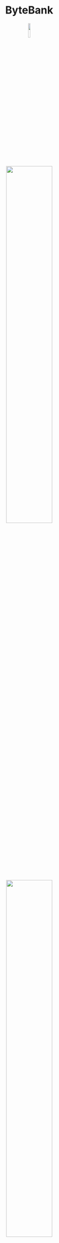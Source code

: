 <div align=center>
  <h1>ByteBank</h1>
  <img src="https://cdn.jsdelivr.net/gh/devicons/devicon/icons/angularjs/angularjs-original.svg" width="10%"/>
</div>

<div align="center">
  <img src="https://user-images.githubusercontent.com/52469840/198910995-1bd1c258-dd11-4387-b207-94f00bd29a5d.png" alt="" width="50%">
  <img src="https://i.imgur.com/WVdLA2O.png](https://i.imgur.com/VbvjV9i.png)" alt="" width="50%">
</div>

<h2>
   Technologies:
</h2>

<div align=left>
  <img src="https://img.shields.io/badge/HTML-239120?style=for-the-badge&logo=html5&logoColor=white" alt="HTML"> 
  <img src="https://img.shields.io/badge/CSS-239120?&style=for-the-badge&logo=css3&logoColor=white" alt="CSS">
  <img src="https://img.shields.io/badge/JavaScript-323330?style=for-the-badge&logo=javascript&logoColor=F7DF1E" alt="JavaScript">
  <img src="https://img.shields.io/badge/AngularJS-E23237?style=for-the-badge&logo=angularjs&logoColor=white" alt="Angular"> 
  <img src="https://img.shields.io/badge/TypeScript-007ACC?style=for-the-badge&logo=typescript&logoColor=white" alt="Typescript"> 
<h2>
   <img src="https://user-images.githubusercontent.com/52469840/193841941-a883105e-1c7c-4e7f-b599-ffb043176f5c.svg" alt="Tools" width="4%"> &nbsp
   Tools:
</h2>  
  <img src="https://img.shields.io/badge/Visual_Studio_Code-0078D4?style=for-the-badge&logo=visual%20studio%20code&logoColor=white" alt="Visual Studio Code">

<h5>Para recomendações, sugestões, críticas construtivas me contate através: </h5>
<img src="https://user-images.githubusercontent.com/52469840/193809017-acbe0c93-0eb2-4532-bf33-87031c61c3d4.png" alt="QR Code" width="10%">
